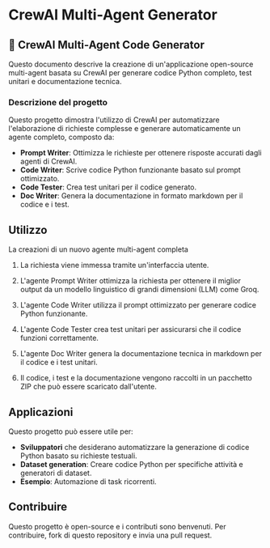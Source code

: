 # CrewAI Multi-Agent Generator

## 🤖  CrewAI Multi-Agent Code Generator

Questo documento descrive la creazione di un'applicazione open-source multi-agent basata su CrewAI per generare codice Python completo, test unitari e documentazione tecnica.

### Descrizione del progetto

Questo progetto dimostra l'utilizzo di CrewAI per automatizzare l'elaborazione di richieste complesse e generare automaticamente un agente completo, composto da:

* **Prompt Writer**: Ottimizza le richieste per ottenere risposte accurati dagli agenti di CrewAI.
* **Code Writer**: Scrive codice Python funzionante basato sul prompt ottimizzato.
* **Code Tester**: Crea test unitari per il codice generato.
* **Doc Writer**: Genera la documentazione in formato markdown per il codice e i test.

## Utilizzo

La creazioni di un nuovo agente multi-agent completa

1. La richiesta viene immessa tramite un'interfaccia utente.

2. L'agente Prompt Writer ottimizza la richiesta per ottenere il miglior output da un modello linguistico di grandi dimensioni (LLM) come Groq.

3. L'agente Code Writer utilizza il prompt ottimizzato per generare codice Python funzionante.

4. L'agente Code Tester crea test unitari per assicurarsi che il codice funzioni correttamente.

5. L'agente Doc Writer genera la documentazione tecnica in markdown per il codice e i test unitari.

6. Il codice, i test e la documentazione vengono raccolti in un pacchetto ZIP che può essere scaricato dall'utente.



## Applicazioni

Questo progetto può essere utile per:

* **Sviluppatori** che desiderano automatizzare la generazione di codice Python basato su richieste testuali.
* **Dataset generation**: Creare codice Python per specifiche attività e generatori di dataset.
* **Esempio**: Automazione di task ricorrenti.



## Contribuire

Questo progetto è open-source e i contributi sono benvenuti. Per contribuire, fork di questo repository e invia una pull request.